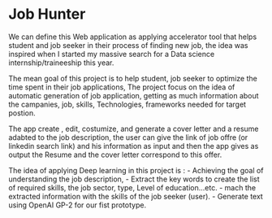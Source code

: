 # Job Hunter

We can define this Web application as applying accelerator tool that helps student and job seeker in their process of finding new job, the idea was inspired when I started my massive search for a Data science internship/traineeship this year.

The mean goal of this project is to help student, job seeker to optimize the time spent in their job applications, The project focus on the  idea of automatic generation of job application, getting as much information about the campanies, job, skills, Technologies, frameworks needed for target postion.

The app create , edit, costumize, and generate a cover letter and a resume adabted to the job description, the user can give the link of job offre (or linkedin search link) and his information as input and then the app gives as output the Resume and the cover letter correspond to this offer. 

The idea of applying Deep learning in this project is :
            - Achieving the goal of understanding the job description, 
            - Extract the key words to create the list of required skills, the job sector, type, Level of education...etc. 
            - mach the extracted information with the skills of the job seeker (user).
            - Generate text using OpenAI GP-2 for our fist prototype.


